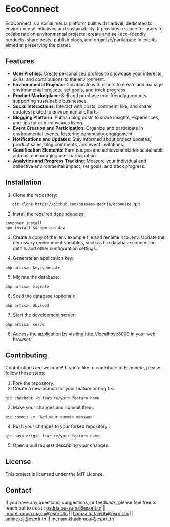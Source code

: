 # EcoConnect

EcoConnect is a social media platform built with Laravel, dedicated to environmental initiatives and sustainability. It provides a space for users to collaborate on environmental projects, create and sell eco-friendly products, share posts, publish blogs, and organize/participate in events aimed at preserving the planet.

## Features

- **User Profiles**: Create personalized profiles to showcase your interests, skills, and contributions to the environment.
- **Environmental Projects**: Collaborate with others to create and manage environmental projects, set goals, and track progress.
- **Product Marketplace**: Sell and purchase eco-friendly products, supporting sustainable businesses.
- **Social Interactions**: Interact with posts, comment, like, and share updates related to environmental efforts.
- **Blogging Platform**: Publish blog posts to share insights, experiences, and tips for eco-conscious living.
- **Event Creation and Participation**: Organize and participate in environmental events, fostering community engagement.
- **Notifications and Updates**: Stay informed about project updates, product sales, blog comments, and event invitations.
- **Gamification Elements**: Earn badges and achievements for sustainable actions, encouraging user participation.
- **Analytics and Progress Tracking**: Measure your individual and collective environmental impact, set goals, and track progress.

## Installation

1. Clone the repository:
```
   git clone https://github.com/oussama-gadria/econnete.git
```
2. Install the required dependencies:
```
composer install
npm install && npm run dev

```
3. Create a copy of the .env.example file and rename it to .env. Update the necessary environment variables, such as the database connection details and other configuration settings.

4. Generate an application key:
```
php artisan key:generate
```
5. Migrate the database:
```
php artisan migrate
```
6. Seed the database (optional):
```
php artisan db:seed
```
7. Start the development server:
```
php artisan serve
```
8. Access the application by visiting http://localhost:8000 in your web browser.

## Contributing
Contributions are welcome! If you'd like to contribute to Econnete, please follow these steps:
1. Fork the repository.
2. Create a new branch for your feature or bug fix:
  ```
git checkout -b feature/your-feature-name
```
3. Make your changes and commit them:
```
git commit -m "Add your commit message"
```
4. Push your changes to your forked repository :
```
git push origin feature/your-feature-name
```
5. Open a pull request describing your changes. 

## License
This project is licensed under the MIT License.

## Contact 
If you have any questions, suggestions, or feedback, please feel free to reach out to us at : gadria.oussama@esprit.tn || nourelhouda.makni@esprit.tn || hamza.hafaiedh@esprit.tn || amine.elj@esprit.tn || meriam.khadhraoui@esprit.tn
